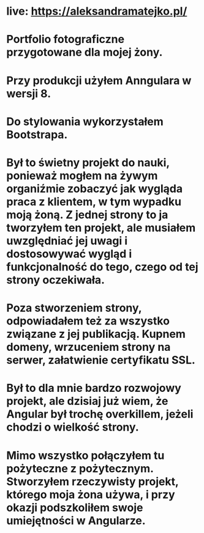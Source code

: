 # live: https://aleksandramatejko.pl/

# Portfolio fotograficzne przygotowane dla mojej żony. 
# Przy produkcji użyłem Anngulara w wersji 8.
# Do stylowania wykorzystałem Bootstrapa.
# Był to świetny projekt do nauki, ponieważ mogłem na żywym organiźmie zobaczyć jak wygląda praca z klientem, w tym wypadku moją żoną. Z jednej strony to ja tworzyłem ten projekt, ale musiałem uwzględniać jej uwagi i dostosowywać wygląd i funkcjonalność do tego, czego od tej strony oczekiwała. 
# Poza stworzeniem strony, odpowiadałem też za wszystko związane z jej publikacją. Kupnem domeny, wrzuceniem strony na serwer, załatwienie certyfikatu SSL. 
# Był to dla mnie bardzo rozwojowy projekt, ale dzisiaj już wiem, że Angular był trochę overkillem, jeżeli chodzi o wielkość strony. 
# Mimo wszystko połączyłem tu pożyteczne z pożytecznym. Stworzyłem rzeczywisty projekt, którego moja żona używa, i przy okazji podszkoliłem swoje umiejętności w Angularze.
